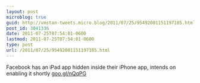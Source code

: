 ```yaml
---
layout: post
microblog: true
guid: http://vmstan-tweets.micro.blog/2011/07/25/95492001151197185.html
post_id: 3041336
date: 2011-07-25T07:54:01-0600
lastmod: 2011-07-25T07:54:01-0600
type: post
url: /2011/07/25/95492001151197185.html
---
```

Facebook has an iPad app hidden inside their iPhone app, intends on enabling it shortly [goo.gl/nQqPG](http://goo.gl/nQqPG)
